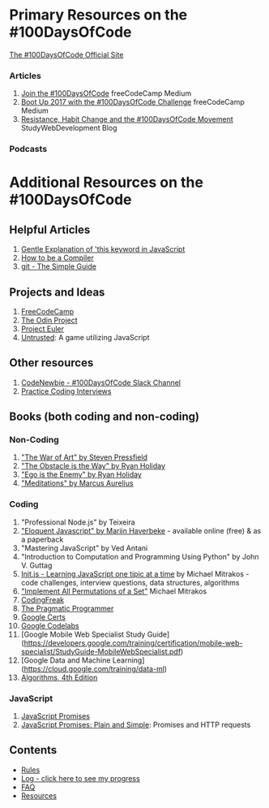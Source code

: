 # Primary Resources on the #100DaysOfCode

[The #100DaysOfCode Official Site](http://100daysofcode.com/)

### Articles
1. [Join the #100DaysOfCode](https://medium.freecodecamp.com/join-the-100daysofcode-556ddb4579e4) freeCodeCamp Medium
2. [Boot Up 2017 with the #100DaysOfCode Challenge](https://medium.freecodecamp.com/start-2017-with-the-100daysofcode-improved-and-updated-18ce604b237b) freeCodeCamp Medium 
3. [Resistance, Habit Change and the #100DaysOfCode Movement](https://studywebdevelopment.com/100-days-of-code.html) StudyWebDevelopment Blog

### Podcasts

# Additional Resources on the #100DaysOfCode

## Helpful Articles
1. [Gentle Explanation of 'this keyword in JavaScript](http://rainsoft.io/gentle-explanation-of-this-in-javascript/)
2. [How to be a Compiler](https://kosamari.com/presentation/jsconfcolombia-2016/#0)
3. [git - The Simple Guide](http://rogerdudler.github.io/git-guide/)

## Projects and Ideas
1. [FreeCodeCamp](https://www.freecodecamp.com)
2. [The Odin Project](http://www.theodinproject.com/)
3. [Project Euler](https://projecteuler.net)
4. [Untrusted](http://alexnisnevich.github.io/untrusted/): A game utilizing JavaScript

## Other resources
1. [CodeNewbie - #100DaysOfCode Slack Channel](https://codenewbie.typeform.com/to/uwsWlZ)
2. [Practice Coding Interviews](https://www.pramp.com)

## Books (both coding and non-coding)

### Non-Coding
1. ["The War of Art" by Steven Pressfield](http://www.goodreads.com/book/show/1319.The_War_of_Art)
2. ["The Obstacle is the Way" by Ryan Holiday](http://www.goodreads.com/book/show/18668059-the-obstacle-is-the-way?ac=1&from_search=true)
3. ["Ego is the Enemy" by Ryan Holiday](http://www.goodreads.com/book/show/27036528-ego-is-the-enemy?from_search=true&search_version=service)
4. ["Meditations" by Marcus Aurelius](https://www.goodreads.com/book/show/662925.Meditations)

### Coding
1. "Professional Node.js" by Teixeira
2. ["Eloquent Javascript" by Marijn Haverbeke](http://eloquentjavascript.net/) - available online (free) & as a paperback
3. "Mastering JavaScript" by Ved Antani
4. "Introduction to Computation and Programming Using Python" by John V. Guttag
5. [Init.js - Learning JavaScript one tipic at a time](https://initjs.org) by Michael Mitrakos - code challenges, interview questions, data structures, algorithms
6. ["Implement All Permutations of a Set"](https://initjs.org/all-permutations-of-a-set-f1be174c79f8by) Michael Mitrakos 
7. [CodingFreak](http://codingfreak.blogspot.com/p/data-structures.html)
8. [The Pragmatic Programmer](http://www.nceclusters.no/globalassets/filer/nce/diverse/the-pragmatic-programmer.pdf)
9. [Google Certs](https://developers.google.com/training/certification/)
10. [Google Codelabs](https://codelabs.developers.google.com/)
11. [Google Mobile Web Specialist Study Guide] (https://developers.google.com/training/certification/mobile-web-specialist/StudyGuide-MobileWebSpecialist.pdf)
12. [Google Data and Machine Learning] (https://cloud.google.com/training/data-ml)
13. [Algorithms, 4th Edition](http://algs4.cs.princeton.edu/home/)

### JavaScript
1.  [JavaScript Promises](https://scotch.io/tutorials/javascript-promises-for-dummies)
2.  [JavaScript Promises: Plain and Simple](https://coligo.io/javascript-promises-plain-simple/): Promises and HTTP requests
## Contents
* [Rules](rules.md)
* [Log - click here to see my progress](log.md)
* [FAQ](FAQ.md)
* [Resources](resources.md)
